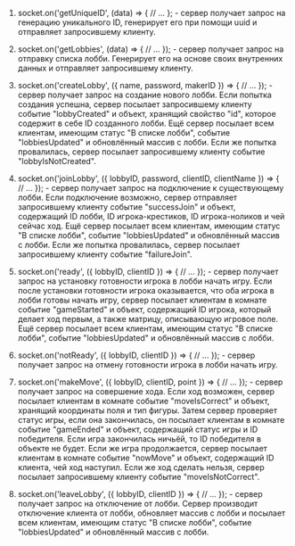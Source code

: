 1. socket.on('getUniqueID', (data) => {
    // ...
}; - сервер получает запрос на генерацию уникального ID,
генерирует его при помощи uuid и отправляет запросившему клиенту.

2. socket.on('getLobbies', (data) => {
    // ...
}); - сервер получает запрос на отправку списка лобби. Генерирует его
на основе своих внутренних данных и отправляет запросившему клиенту.

3. socket.on('createLobby', ({ name, password, makerID }) => {
    // ...
}); - сервер получает запрос на создание нового лобби. Если попытка создания
успешна, сервер посылает запросившему клиенту событие "lobbyCreated" и объект, хранящий свойство "id",
которое содержит в себе ID созданного лобби. Ещё сервер посылает всем клиентам, имеющим статус "В списке лобби",
событие "lobbiesUpdated" и обновлённый массив с лобби. Если же попытка провалилась,
сервер посылает запросившему клиенту событие "lobbyIsNotCreated".

4. socket.on('joinLobby', ({ lobbyID, password, clientID, clientName }) => {
    // ...
}); - сервер получает запрос на подключение к существующему лобби. Если подключение возможно,
сервер отправляет запросившему клиенту событие "successJoin" и объект, содержащий ID лобби, ID игрока-крестиков,
ID игрока-ноликов и чей сейчас ход. Ещё сервер посылает всем клиентам, имеющим статус "В списке лобби",
событие "lobbiesUpdated" и обновлённый массив с лобби. Если же попытка провалилась, сервер посылает запросившему
клиенту событие "failureJoin".

5. socket.on('ready', ({ lobbyID, clientID }) => {
    // ...
}); - сервер получает запрос на установку готовности игрока в лобби начать игру. Если после
установки готовности игрока оказывается, что оба игрока в лобби готовы начать игру, сервер
посылает клиентам в комнате событие "gameStarted" и объект, содержащий ID игрока, который делает ход первым,
а также матрицу, описывающую игровое поле. Ещё сервер посылает всем клиентам, имеющим статус "В списке лобби",
событие "lobbiesUpdated" и обновлённый массив с лобби.

6. socket.on('notReady', ({ lobbyID, clientID }) => {
    // ...
}); - сервер получает запрос на отмену готовности игрока в лобби начать игру.

7. socket.on('makeMove', ({ lobbyID, clientID, point }) => {
    // ...
}); - сервер получает запрос на совершение хода. Если ход возможен, сервер посылает
клиентам в комнате событие "moveIsCorrect" и объект, хранящий координаты поля и тип
фигуры. Затем сервер проверяет статус игры, если она закончилась, он посылает клиентам
в комнате событие "gameEnded" и объект, содержащий статус игры и ID победителя. Если
игра закончилась ничьёй, то ID победителя в объекте не будет. Если же игра продолжается,
сервер посылает клиентам в комнате событие "nowMove" и объект, содержащий ID клиента, чей ход наступил.
Если же ход сделать нельзя, сервер посылает запросившему клиенту событие "moveIsNotCorrect".

8. socket.on('leaveLobby', ({ lobbyID, clientID }) => {
    // ...
}); - сервер получает запрос на отключение от лобби. Сервер производит отключение клиента от лобби, обновляет
массив с лобби и посылает всем клиентам, имеющим статус "В списке лобби", событие "lobbiesUpdated" и обновлённый массив с лобби.